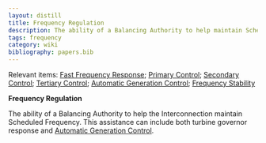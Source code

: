 ```yaml
---
layout: distill
title: Frequency Regulation
description: The ability of a Balancing Authority to help maintain Scheduled Frequency.
tags: frequency
category: wiki
bibliography: papers.bib
---
```


Relevant items: [Fast Frequency Response](/wiki/fast-frequency-response); [Primary Control](/wiki/primary-control); [Secondary Control](/wiki/secondary-control); [Tertiary Control](/wiki/tertiary-control); [Automatic Generation Control](/wiki/automatic-generation-control); [Frequency Stability](/wiki/frequency-stability)

**Frequency Regulation** <d-cite key="nerc2024glossary"></d-cite>

The ability of a Balancing Authority to help the Interconnection maintain Scheduled Frequency.
This assistance can include both turbine governor response and [Automatic Generation Control](/wiki/automatic-generation-control).
